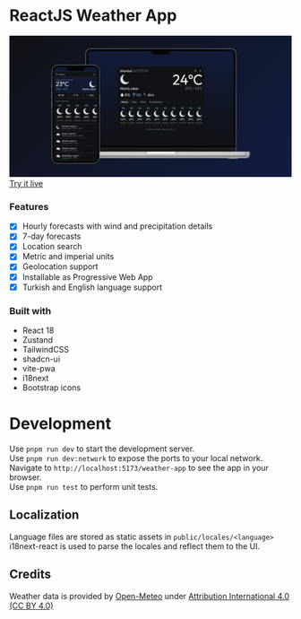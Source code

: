 # ReactJS Weather App
![](assets/cover.png) 
[Try it live](https://astudentinearth.github.io/weather-app)

### Features
- [X] Hourly forecasts with wind and precipitation details
- [X] 7-day forecasts
- [X] Location search  
- [X] Metric and imperial units
- [X] Geolocation support
- [X] Installable as Progressive Web App
- [X] Turkish and English language support

### Built with
 - React 18
 - Zustand
 - TailwindCSS
 - shadcn-ui
 - vite-pwa
 - i18next
 - Bootstrap icons

# Development
Use `pnpm run dev` to start the development server.  
Use `pnpm run dev:network` to expose the ports to your local network.  
Navigate to `http://localhost:5173/weather-app` to see the app in your browser.  
Use `pnpm run test` to perform unit tests.

## Localization
Language files are stored as static assets in `public/locales/<language>`  
i18next-react is used to parse the locales and reflect them to the UI.

## Credits
Weather data is provided by [Open-Meteo](https://github.com/open-meteo/open-meteo) under [Attribution International 4.0 (CC BY 4.0)](https://creativecommons.org/licenses/by/4.0/)
